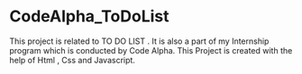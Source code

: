 # CodeAlpha_ToDoList
This project is related to TO DO LIST . It is also a part of my Internship program which is conducted by Code Alpha.  This Project is created with the help of Html , Css and Javascript.
